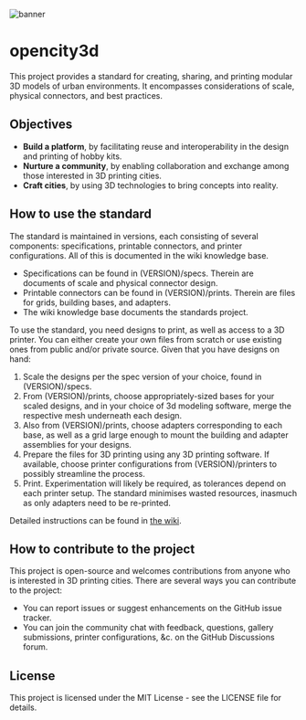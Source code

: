 ![banner](https://github.com/d0lfyn/opencity3d/assets/13762069/26e169b9-2794-45e0-92b4-4599e959dc65)

# opencity3d

This project provides a standard for creating, sharing, and printing modular 3D models of urban environments. It encompasses considerations of scale, physical connectors, and best practices.

## Objectives

- **Build a platform**, by facilitating reuse and interoperability in the design and printing of hobby kits.
- **Nurture a community**, by enabling collaboration and exchange among those interested in 3D printing cities.
- **Craft cities**, by using 3D technologies to bring concepts into reality.

## How to use the standard

The standard is maintained in versions, each consisting of several components: specifications, printable connectors, and printer configurations. All of this is documented in the wiki knowledge base.

- Specifications can be found in (VERSION)/specs. Therein are documents of scale and physical connector design.
- Printable connectors can be found in (VERSION)/prints. Therein are files for grids, building bases, and adapters.
- The wiki knowledge base documents the standards project.

To use the standard, you need designs to print, as well as access to a 3D printer. You can either create your own files from scratch or use existing ones from public and/or private source. Given that you have designs on hand:

1. Scale the designs per the spec version of your choice, found in (VERSION)/specs.
2. From (VERSION)/prints, choose appropriately-sized bases for your scaled designs, and in your choice of 3d modeling software, merge the respective mesh underneath each design.
3. Also from (VERSION)/prints, choose adapters corresponding to each base, as well as a grid large enough to mount the building and adapter assemblies for your designs.
4. Prepare the files for 3D printing using any 3D printing software. If available, choose printer configurations from (VERSION)/printers to possibly streamline the process.
5. Print. Experimentation will likely be required, as tolerances depend on each printer setup. The standard minimises wasted resources, inasmuch as only adapters need to be re-printed.

Detailed instructions can be found in [the wiki](https://github.com/d0lfyn/opencity3d/wiki/How-to-use-the-oc3d-standard-(illustrated-guide)).

## How to contribute to the project

This project is open-source and welcomes contributions from anyone who is interested in 3D printing cities. There are several ways you can contribute to the project:

- You can report issues or suggest enhancements on the GitHub issue tracker.
- You can join the community chat with feedback, questions, gallery submissions, printer configurations, &c. on the GitHub Discussions forum.

## License

This project is licensed under the MIT License - see the LICENSE file for details.

